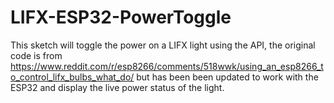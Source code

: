 # LIFX-ESP32-PowerToggle
This sketch will toggle the power on a LIFX light using the API, the original code is from https://www.reddit.com/r/esp8266/comments/518wwk/using_an_esp8266_to_control_lifx_bulbs_what_do/ but has been been updated to work with the ESP32 and display the live power status of the light.

